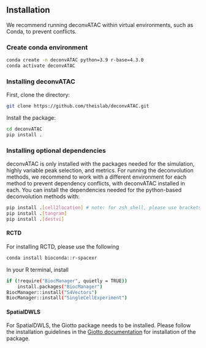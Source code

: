 
## Installation


We recommend running deconvATAC within virtual environments, such as Conda, to prevent conflicts.


### Create conda environment

```bash
conda create -n deconvATAC python=3.9 r-base=4.3.0
conda activate deconvATAC
```

### Installing deconvATAC

First, clone the directory: 
```bash
git clone https://github.com/theislab/deconvATAC.git
```

Install the package: 
```bash
cd deconvATAC
pip install .
```

### Installing optional dependencies

deconvATAC is only installed with the packages needed for the simulation, highly variable peak selection, and metrics. For running the deconvolution methods, we recommend to work with a different environment for each method to prevent dependency conflicts, with deconvATAC installed in each. 
You can install the dependencies needed for the python-based deconvolution methods with: 

```bash
pip install .[cell2location] # note: for zsh shell, please use brackets: '.[cell2location]'
pip install .[tangram]
pip install .[destvi]
```

#### RCTD

For installing RCTD, please use the following 
```bash
conda install bioconda::r-spacexr
```
In your R terminal, install
```bash
if (!require("BiocManager", quietly = TRUE))
    install.packages("BiocManager")
BiocManager::install("S4Vectors")
BiocManager::install("SingleCellExperiment")
```

#### SpatialDWLS

For SpatialDWLS, the Giotto package needs to be installed. Please follow the installation guidelines in the [Giotto documentation](https://drieslab.github.io/Giotto_website/articles/installation.html) for installation of the package. 



